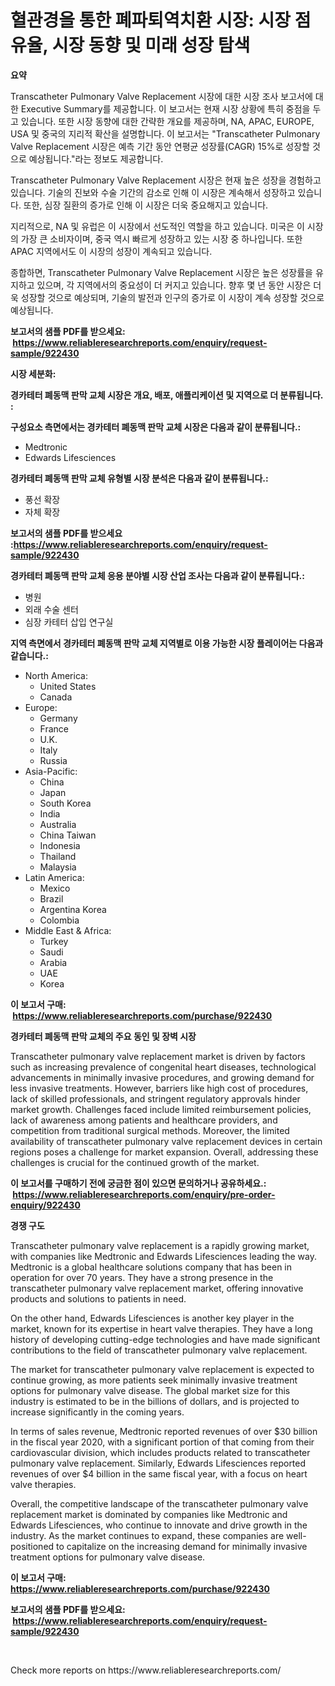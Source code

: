 <p><h1>혈관경을 통한 폐파퇴역치환 시장: 시장 점유율, 시장 동향 및 미래 성장 탐색</h1></p><p><strong>요약</strong></p>
<p><p>Transcatheter Pulmonary Valve Replacement 시장에 대한 시장 조사 보고서에 대한 Executive Summary를 제공합니다. 이 보고서는 현재 시장 상황에 특히 중점을 두고 있습니다. 또한 시장 동향에 대한 간략한 개요를 제공하며, NA, APAC, EUROPE, USA 및 중국의 지리적 확산을 설명합니다. 이 보고서는 "Transcatheter Pulmonary Valve Replacement 시장은 예측 기간 동안 연평균 성장률(CAGR) 15%로 성장할 것으로 예상됩니다."라는 정보도 제공합니다.</p><p>Transcatheter Pulmonary Valve Replacement 시장은 현재 높은 성장을 경험하고 있습니다. 기술의 진보와 수술 기간의 감소로 인해 이 시장은 계속해서 성장하고 있습니다. 또한, 심장 질환의 증가로 인해 이 시장은 더욱 중요해지고 있습니다.</p><p>지리적으로, NA 및 유럽은 이 시장에서 선도적인 역할을 하고 있습니다. 미국은 이 시장의 가장 큰 소비자이며, 중국 역시 빠르게 성장하고 있는 시장 중 하나입니다. 또한 APAC 지역에서도 이 시장의 성장이 계속되고 있습니다.</p><p>종합하면, Transcatheter Pulmonary Valve Replacement 시장은 높은 성장률을 유지하고 있으며, 각 지역에서의 중요성이 더 커지고 있습니다. 향후 몇 년 동안 시장은 더욱 성장할 것으로 예상되며, 기술의 발전과 인구의 증가로 이 시장이 계속 성장할 것으로 예상됩니다.</p></p>
<p><strong>보고서의 샘플 PDF를 받으세요: &nbsp;<a href="https://www.reliableresearchreports.com/enquiry/request-sample/922430">https://www.reliableresearchreports.com/enquiry/request-sample/922430</a></strong></p>
<p><strong>시장 세분화:</strong></p>
<p><strong> 경카테터 폐동맥 판막 교체 시장은 개요, 배포, 애플리케이션 및 지역으로 더 분류됩니다. :</strong></p>
<p><strong>구성요소 측면에서는 경카테터 폐동맥 판막 교체 시장은 다음과 같이 분류됩니다.:</strong></p>
<p><ul><li>Medtronic</li><li>Edwards Lifesciences</li></ul></p>
<p><strong> 경카테터 폐동맥 판막 교체 유형별 시장 분석은 다음과 같이 분류됩니다.:</strong></p>
<p><ul><li>풍선 확장</li><li>자체 확장</li></ul></p>
<p><strong>보고서의 샘플 PDF를 받으세요 :<a href="https://www.reliableresearchreports.com/enquiry/request-sample/922430">https://www.reliableresearchreports.com/enquiry/request-sample/922430</a></strong></p>
<p><strong> 경카테터 폐동맥 판막 교체 응용 분야별 시장 산업 조사는 다음과 같이 분류됩니다.:</strong></p>
<p><ul><li>병원</li><li>외래 수술 센터</li><li>심장 카테터 삽입 연구실</li></ul></p>
<p><strong>지역 측면에서 경카테터 폐동맥 판막 교체 지역별로 이용 가능한 시장 플레이어는 다음과 같습니다.:</strong></p>
<p><ul>
    <li>
        North America:
        <ul>
            <li>United States</li>
            <li>Canada</li>
        </ul>
    </li>
    <li>
        Europe:
        <ul>
            <li>Germany</li>
            <li>France</li>
            <li>U.K.</li>
            <li>Italy</li>
            <li>Russia</li>
        </ul>
    </li>
    <li>
        Asia-Pacific:
        <ul>
            <li>China</li>
            <li>Japan</li>
            <li>South Korea</li>
            <li>India</li>
            <li>Australia</li>
            <li>China Taiwan</li>
            <li>Indonesia</li>
            <li>Thailand</li>
            <li>Malaysia</li>
        </ul>
    </li>
    <li>
        Latin America:
        <ul>
            <li>Mexico</li>
            <li>Brazil</li>
            <li>Argentina Korea</li>
            <li>Colombia</li>
        </ul>
    </li>
    <li>
        Middle East & Africa:
        <ul>
            <li>Turkey</li>
            <li>Saudi</li>
            <li>Arabia</li>
            <li>UAE</li>
            <li>Korea</li>
        </ul>
    </li>
    </ul></p>
<p><strong>이 보고서 구매: &nbsp;<a href="https://www.reliableresearchreports.com/purchase/922430">https://www.reliableresearchreports.com/purchase/922430</a></strong></p>
<p><strong>경카테터 폐동맥 판막 교체의 주요 동인 및 장벽 시장</strong></p>
<p><p>Transcatheter pulmonary valve replacement market is driven by factors such as increasing prevalence of congenital heart diseases, technological advancements in minimally invasive procedures, and growing demand for less invasive treatments. However, barriers like high cost of procedures, lack of skilled professionals, and stringent regulatory approvals hinder market growth. Challenges faced include limited reimbursement policies, lack of awareness among patients and healthcare providers, and competition from traditional surgical methods. Moreover, the limited availability of transcatheter pulmonary valve replacement devices in certain regions poses a challenge for market expansion. Overall, addressing these challenges is crucial for the continued growth of the market.</p></p>
<p><strong>이 보고서를 구매하기 전에 궁금한 점이 있으면 문의하거나 공유하세요.: &nbsp;<a href="https://www.reliableresearchreports.com/enquiry/pre-order-enquiry/922430">https://www.reliableresearchreports.com/enquiry/pre-order-enquiry/922430</a></strong></p>
<p><strong>경쟁 구도</strong></p>
<p><p>Transcatheter pulmonary valve replacement is a rapidly growing market, with companies like Medtronic and Edwards Lifesciences leading the way. Medtronic is a global healthcare solutions company that has been in operation for over 70 years. They have a strong presence in the transcatheter pulmonary valve replacement market, offering innovative products and solutions to patients in need.</p><p>On the other hand, Edwards Lifesciences is another key player in the market, known for its expertise in heart valve therapies. They have a long history of developing cutting-edge technologies and have made significant contributions to the field of transcatheter pulmonary valve replacement.</p><p>The market for transcatheter pulmonary valve replacement is expected to continue growing, as more patients seek minimally invasive treatment options for pulmonary valve disease. The global market size for this industry is estimated to be in the billions of dollars, and is projected to increase significantly in the coming years.</p><p>In terms of sales revenue, Medtronic reported revenues of over $30 billion in the fiscal year 2020, with a significant portion of that coming from their cardiovascular division, which includes products related to transcatheter pulmonary valve replacement. Similarly, Edwards Lifesciences reported revenues of over $4 billion in the same fiscal year, with a focus on heart valve therapies.</p><p>Overall, the competitive landscape of the transcatheter pulmonary valve replacement market is dominated by companies like Medtronic and Edwards Lifesciences, who continue to innovate and drive growth in the industry. As the market continues to expand, these companies are well-positioned to capitalize on the increasing demand for minimally invasive treatment options for pulmonary valve disease.</p></p>
<p><strong>이 보고서 구매: &nbsp; <a href="https://www.reliableresearchreports.com/purchase/922430">https://www.reliableresearchreports.com/purchase/922430</a></strong></p>
<p><strong>보고서의 샘플 PDF를 받으세요: &nbsp;<a href="https://www.reliableresearchreports.com/enquiry/request-sample/922430">https://www.reliableresearchreports.com/enquiry/request-sample/922430</a></strong><strong></strong></p>
<p>&nbsp;</p>
<p>Check more reports on https://www.reliableresearchreports.com/</p>
